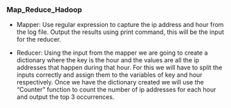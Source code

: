 ### Map_Reduce_Hadoop

- Mapper: Use regular expression to capture the ip address and hour from the log file. Output the results using print command, this will be the input for the reducer.

- Reducer: Using the input from the mapper we are going to create a dictionary where the key is the hour and the values are all the ip addresses that happen during that hour. For this we will have to split the inputs correctly and assign them to the variables of key and hour respectively. Once we have the dictionary created we will use the “Counter” function to count the number of ip addresses for each hour and output the top 3 occurrences.
